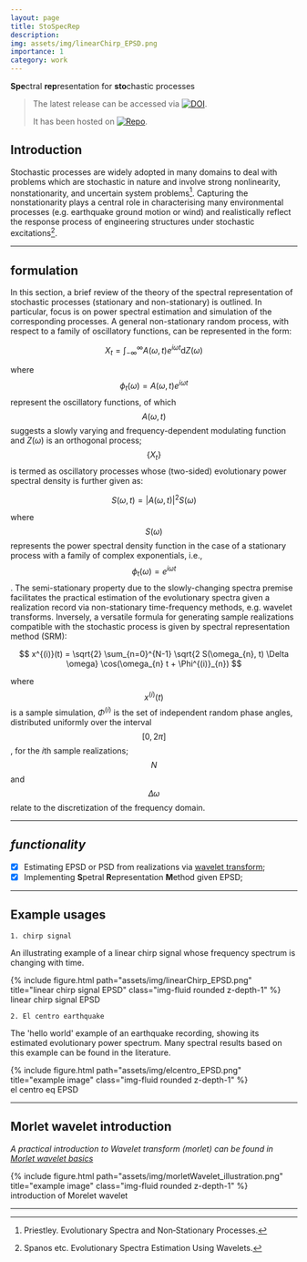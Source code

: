 ```yaml
---
layout: page
title: StoSpecRep
description: 
img: assets/img/linearChirp_EPSD.png
importance: 1
category: work
---
```


**Spe**ctral **rep**resentation for **sto**chastic processes

> The latest release can be accessed via [![DOI](https://zenodo.org/badge/DOI/10.5281/zenodo.8017553.svg)](https://doi.org/10.5281/zenodo.8017553).
>
> It has been hosted on [![Repo](https://badgen.net/badge/icon/GitHub?icon=github&label)](https://github.com/leslieDLcy/StoSpecRep).


## Introduction

Stochastic processes are widely adopted in many domains to deal with problems which are stochastic in nature and involve strong nonlinearity, nonstationarity, and uncertain system problems[^1]. Capturing the nonstationarity plays a central role in characterising many environmental processes (e.g. earthquake ground motion or wind) and realistically reflect the response process of engineering structures under stochastic excitations[^2].

***

## formulation
In this section, a brief review of the theory of the spectral representation of stochastic processes (stationary and non-stationary) is outlined. In particular, focus is on power spectral estimation and simulation of the corresponding processes.
A general non-stationary random process, with respect to a family of oscillatory functions, can be represented in the form:

$$
X_{t} = \int_{-\infty}^{\infty} A(\omega, t) e^{i \omega t} \text{d} Z(\omega)
$$   

where $$\phi_{t}(\omega)= A(\omega, t) e^{i \omega t}$$ represent the oscillatory functions, of which $$A(\omega, t)$$ suggests a slowly varying and frequency-dependent modulating function and $Z(\omega)$ is an orthogonal process; $$\{X_{t}\}$$ is termed as oscillatory processes whose (two-sided) evolutionary power spectral density is further given as:

$$
S(\omega, t) = |A(\omega, t)|^2 S(\omega)
$$    

where $$S(\omega)$$ represents the power spectral density function in the case of a stationary process with a family of complex exponentials, i.e., $$\phi_{t}(\omega)=e^{i \omega t}$$. The semi-stationary property due to the slowly-changing spectra premise facilitates the practical estimation of the evolutionary spectra given a realization record via non-stationary time-frequency methods, e.g. wavelet transforms. Inversely, a versatile formula for generating sample realizations compatible with the stochastic process is given by spectral representation method (SRM):

$$
x^{(i)}(t) = \sqrt{2} \sum_{n=0}^{N-1} \sqrt{2 S(\omega_{n}, t) \Delta \omega} \cos(\omega_{n} t + \Phi^{(i)}_{n})
$$


where $$x^{(i)}(t)$$ is a sample simulation, $\Phi^{(i)}$ is the set of independent random phase angles, distributed uniformly over the interval $$[0, 2 \pi]$$, for the $i$th sample realizations; $$N$$ and $$\Delta{\omega}$$ relate to the discretization of the frequency domain.

***

## *functionality*

- [x] Estimating EPSD or PSD from realizations via [wavelet transform](notebooks/IntroductionMorletWaveletBasics.ipynb);
- [x] Implementing **S**petral **R**epresentation **M**ethod given EPSD;

***

## Example usages

`1. chirp signal`

An illustrating example of a linear chirp signal whose frequency spectrum is changing with time.

<div class="row">
    <div class="col-sm mt-3 mt-md-0">
        {% include figure.html path="assets/img/linearChirp_EPSD.png" title="linear chirp signal EPSD" class="img-fluid rounded z-depth-1" %}
    </div>
</div>
<div class="caption">
    linear chirp signal EPSD
</div>



`2. El centro earthquake`

The 'hello world' example of an earthquake recording, showing its estimated evolutionary power spectrum. Many spectral results based on this example can be found in the literature. 

<div class="row">
    <div class="col-sm mt-3 mt-md-0">
        {% include figure.html path="assets/img/elcentro_EPSD.png" title="example image" class="img-fluid rounded z-depth-1" %}
    </div>
</div>
<div class="caption">
    el centro eq EPSD
</div>

***

## Morlet wavelet introduction

*A practical introduction to Wavelet transform (morlet) can be found in [Morlet wavelet basics](notebooks/IntroductionMorletWaveletBasics.ipynb)*

<div class="row">
    <div class="col-sm mt-3 mt-md-0">
        {% include figure.html path="assets/img/morletWavelet_illustration.png" title="example image" class="img-fluid rounded z-depth-1" %}
    </div>
</div>
<div class="caption">
    introduction of Morelet wavelet
</div>


***

[^1]: Priestley. Evolutionary Spectra and Non‐Stationary Processes.
[^2]: Spanos etc. Evolutionary Spectra Estimation Using Wavelets.
